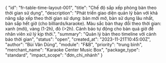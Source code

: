 {
  "id": "fr-table-time-layout-001",
  "title": "Chế độ sắp xếp phòng bàn theo thời gian sử dụng",
  "description": "Phát triển giao diện quản lý bàn với khả năng sắp xếp theo thời gian sử dụng: bàn mới mở, bàn sử dụng lâu nhất, bàn sắp hết giờ (cho billiards/karaoke). Màu sắc bàn thay đổi theo thời gian: xanh (mới), vàng (1-2h), đỏ (>2h). Cảnh báo tự động cho bàn quá giờ để nhân viên xử lý kịp thời.",
  "summary": "Quản lý bàn theo timeline với cảnh báo thời gian",
  "status": "open",
  "created_at": "2023-11-21T10:45:00Z",
  "author": "Bùi Văn Dũng",
  "module": "F&B",
  "priority": "trung bình",
  "merchant_name": "Karaoke Center Music Box",
  "package_type": "standard",
  "impact_scope": "đơn_chi_nhánh"
}
